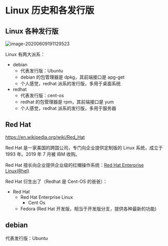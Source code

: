 # Linux 历史和各发行版

## Linux 各种发行版

![image-20200609191129523](assets/image-20200609191129523.png)



Linux 有两大派系：

* debian
  * 代表发行版：Ubuntu
  * debian 的包管理器是 dpkg，其前端接口是 apg-get
  * 个人感觉，redhat 派系的发行版，多用于桌面系统
* redhat
  * 代表发行版：cent-os
  * redhat 的包管理器是 rpm，其前端接口是 yum
  * 个人感觉，redhat 派系的发行版，多用于服务器

## Red Hat

https://en.wikipedia.org/wiki/Red_Hat

Red Hat 是一家美国的跨国公司，专门向企业提供定制版的 Linux 系统，成立于 1993 年。2019 年 7 月被 IBM 收购。

Red Hat 擅长向企业提供企业级的红帽操作系统：[Red Hat Enterprise Linux(Rhel)](https://en.wikipedia.org/wiki/Red_Hat_Enterprise_Linux)

Red Hat 衍生出了（Redhat 是 Cent-OS 的爸爸）：

* Red Hat
  * Red Hat Enterprise Linux
    * Cent Os
  * Fedora (Red Hat 开发版，相当于开发版分支，提供各种最新的功能)

## debian

代表发行版：Ubuntu